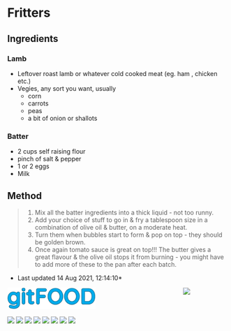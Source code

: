 # Fritters

## Ingredients

### Lamb

- Leftover roast lamb or whatever cold cooked meat (eg. ham , chicken etc.)
- Vegies, any sort you want, usually
    - corn
    - carrots
    - peas
    - a bit of onion or shallots

### Batter

- 2 cups self raising flour
- pinch of salt & pepper
- 1 or 2 eggs
- Milk 

## Method

> 1. Mix all the batter ingredients into a thick liquid - not too runny.
> 2. Add your choice of stuff to go in & fry a tablespoon size in a combination of olive oil & butter, on a moderate heat.
> 3. Turn them when bubbles start to form & pop on top - they should be golden brown. 
> 4. Once again tomato sauce is great on top!!! The butter gives a great flavour & the olive oil stops it from burning - you might have to add more of these to the pan after each batch.

* Last updated 14 Aug 2021, 12:14:10*


<img src="../images/logo_sm.png" width="40%" />

<img src="https://profile-counter.glitch.me/gitfood_fritters/count.svg" width="20%" align="right" />

<img src="https://img.shields.io/badge/tag-leftovers-blue.svg" /> <img src="https://img.shields.io/badge/tag-lamb-blue.svg" /> <img src="https://img.shields.io/badge/tag-ham-blue.svg" /> <img src="https://img.shields.io/badge/tag-chicken-blue.svg" /> <img src="https://img.shields.io/badge/tag-vegetables-blue.svg" /> <img src="https://img.shields.io/badge/tag-fried-blue.svg" /> <img src="https://img.shields.io/badge/tag-family-blue.svg" /> <img src="https://img.shields.io/badge/tag-dairy-blue.svg" /> 